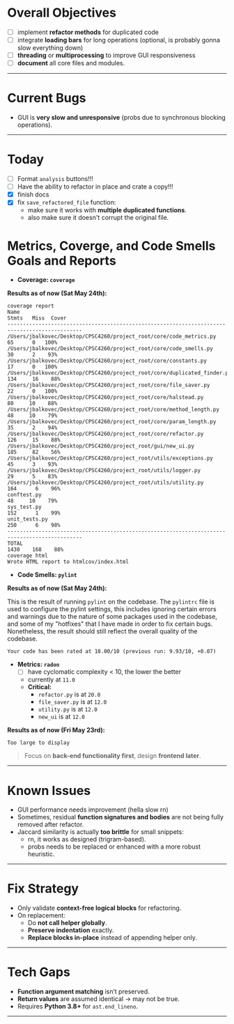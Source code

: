# Overall Objectives

- [ ] implement **refactor methods** for duplicated code
- [ ] integrate **loading bars** for long operations (optional, is probably gonna slow everything down)
- [ ] **threading** or **multiprocessing** to improve GUI responsiveness
- [ ] **document** all core files and modules.

---

# Current Bugs

- GUI is **very slow and unresponsive** (probs due to synchronous blocking operations).

---

# Today

- [ ] Format `analysis` buttons!!!
- [ ] Have the ability to refactor in place and crate a copy!!!
- [x] finish docs
- [x] fix `save_refactored_file` function:
  - make sure it works with **multiple duplicated functions**.
  - also make sure it doesn't corrupt the original file.

# Metrics, Coverge, and Code Smells Goals and Reports

- **Coverage: `coverage`**

**Results as of now (Sat May 24th):**

```plaintext
coverage report
Name                                                                       Stmts   Miss  Cover
----------------------------------------------------------------------------------------------
/Users/jbalkovec/Desktop/CPSC4260/project_root/core/code_metrics.py           65      0   100%
/Users/jbalkovec/Desktop/CPSC4260/project_root/core/code_smells.py            30      2    93%
/Users/jbalkovec/Desktop/CPSC4260/project_root/core/constants.py              17      0   100%
/Users/jbalkovec/Desktop/CPSC4260/project_root/core/duplicated_finder.py     134     16    88%
/Users/jbalkovec/Desktop/CPSC4260/project_root/core/file_saver.py             22      0   100%
/Users/jbalkovec/Desktop/CPSC4260/project_root/core/halstead.py               80     10    88%
/Users/jbalkovec/Desktop/CPSC4260/project_root/core/method_length.py          48     10    79%
/Users/jbalkovec/Desktop/CPSC4260/project_root/core/param_length.py           35      2    94%
/Users/jbalkovec/Desktop/CPSC4260/project_root/core/refactor.py              126     15    88%
/Users/jbalkovec/Desktop/CPSC4260/project_root/gui/new_ui.py                 185     82    56%
/Users/jbalkovec/Desktop/CPSC4260/project_root/utils/exceptions.py            45      3    93%
/Users/jbalkovec/Desktop/CPSC4260/project_root/utils/logger.py                29      5    83%
/Users/jbalkovec/Desktop/CPSC4260/project_root/utils/utility.py              164      6    96%
conftest.py                                                                   48     10    79%
sys_test.py                                                                  152      1    99%
unit_tests.py                                                                250      6    98%
----------------------------------------------------------------------------------------------
TOTAL                                                                       1430    168    88%
coverage html
Wrote HTML report to htmlcov/index.html
```

- **Code Smells: `pylint`**

**Results as of now (Sat May 24th):**

This is the result of running `pylint` on the codebase. The `pylintrc` file is used to configure the pylint settings, this includes ignoring certain errors and warnings due to the nature of some packages used in the codebase, and some of my "hotfixes" that I have made in order to fix certain bugs. Nonetheless, the result should still reflect the overall quality of the codebase.

```plaintext
Your code has been rated at 10.00/10 (previous run: 9.93/10, +0.07)
```

- **Metrics: `radon`**
  - [ ] have cyclomatic complexity < 10, the lower the better
  - currently at `11.0`
  - **Critical:**
    - `refactor.py` is at `20.0`
    - `file_saver.py` is at `12.0`
    - `utility.py` is at `12.0`
    - `new_ui` is at `12.0`

**Results as of now (Fri May 23rd):**

```plaintext
Too large to display
```

> Focus on **back-end functionality first**, design **frontend later**.

---

# Known Issues

- GUI performance needs improvement (hella slow rn)
- Sometimes, residual **function signatures and bodies** are not being fully removed after refactor.
- Jaccard similarity is actually **too brittle** for small snippets:
  - rn, it works as designed (trigram-based).
  - probs needs to be replaced or enhanced with a more robust heuristic.

---

# Fix Strategy

- Only validate **context-free logical blocks** for refactoring.
- On replacement:
  - Do **not call helper globally**.
  - **Preserve indentation** exactly.
  - **Replace blocks in-place** instead of appending helper only.

---

# Tech Gaps

- **Function argument matching** isn’t preserved.
- **Return values** are assumed identical -> may not be true.
- Requires **Python 3.8+** for `ast.end_lineno`.

---
